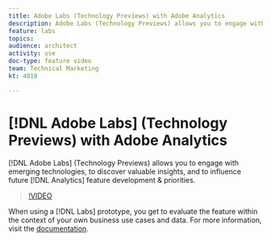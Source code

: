 ```yaml
---
title: Adobe Labs (Technology Previews) with Adobe Analytics
description: Adobe Labs (Technology Previews) allows you to engage with emerging technologies, to discover valuable insights, and to influence future Analytics feature development & priorities.
feature: labs
topics: 
audience: architect
activity: use
doc-type: feature video
team: Technical Marketing
kt: 4818

---
```


# [!DNL Adobe Labs] (Technology Previews) with Adobe Analytics

[!DNL Adobe Labs] (Technology Previews) allows you to engage with emerging technologies, to discover valuable insights, and to influence future [!DNL Analytics] feature development & priorities.

>[!VIDEO](https://video.tv.adobe.com/v/32841/?quality=12)

When using a [!DNL Labs] prototype, you get to evaluate the feature within the context of your own business use cases and data.
For more information, visit the [documentation](https://docs.adobe.com/content/help/en/analytics/analyze/tech-previews/overview.html).
